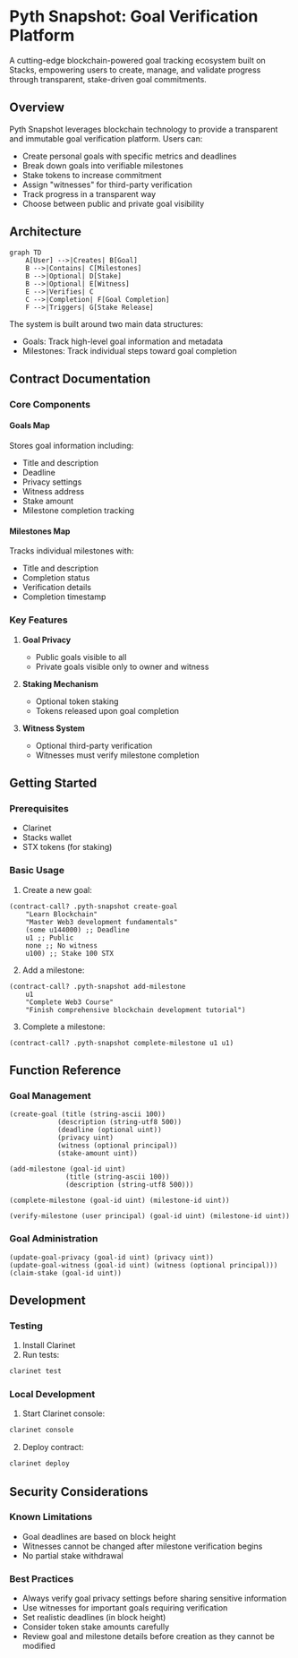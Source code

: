 # Pyth Snapshot: Goal Verification Platform

A cutting-edge blockchain-powered goal tracking ecosystem built on Stacks, empowering users to create, manage, and validate progress through transparent, stake-driven goal commitments.

## Overview

Pyth Snapshot leverages blockchain technology to provide a transparent and immutable goal verification platform. Users can:

- Create personal goals with specific metrics and deadlines
- Break down goals into verifiable milestones
- Stake tokens to increase commitment
- Assign "witnesses" for third-party verification
- Track progress in a transparent way
- Choose between public and private goal visibility

## Architecture

```mermaid
graph TD
    A[User] -->|Creates| B[Goal]
    B -->|Contains| C[Milestones]
    B -->|Optional| D[Stake]
    B -->|Optional| E[Witness]
    E -->|Verifies| C
    C -->|Completion| F[Goal Completion]
    F -->|Triggers| G[Stake Release]
```

The system is built around two main data structures:
- Goals: Track high-level goal information and metadata
- Milestones: Track individual steps toward goal completion

## Contract Documentation

### Core Components

#### Goals Map
Stores goal information including:
- Title and description
- Deadline
- Privacy settings
- Witness address
- Stake amount
- Milestone completion tracking

#### Milestones Map
Tracks individual milestones with:
- Title and description
- Completion status
- Verification details
- Completion timestamp

### Key Features

1. **Goal Privacy**
   - Public goals visible to all
   - Private goals visible only to owner and witness

2. **Staking Mechanism**
   - Optional token staking
   - Tokens released upon goal completion

3. **Witness System**
   - Optional third-party verification
   - Witnesses must verify milestone completion

## Getting Started

### Prerequisites
- Clarinet
- Stacks wallet
- STX tokens (for staking)

### Basic Usage

1. Create a new goal:
```clarity
(contract-call? .pyth-snapshot create-goal 
    "Learn Blockchain" 
    "Master Web3 development fundamentals" 
    (some u144000) ;; Deadline
    u1 ;; Public
    none ;; No witness
    u100) ;; Stake 100 STX
```

2. Add a milestone:
```clarity
(contract-call? .pyth-snapshot add-milestone 
    u1 
    "Complete Web3 Course" 
    "Finish comprehensive blockchain development tutorial")
```

3. Complete a milestone:
```clarity
(contract-call? .pyth-snapshot complete-milestone u1 u1)
```

## Function Reference

### Goal Management

```clarity
(create-goal (title (string-ascii 100)) 
            (description (string-utf8 500))
            (deadline (optional uint))
            (privacy uint)
            (witness (optional principal))
            (stake-amount uint))

(add-milestone (goal-id uint)
              (title (string-ascii 100))
              (description (string-utf8 500)))

(complete-milestone (goal-id uint) (milestone-id uint))

(verify-milestone (user principal) (goal-id uint) (milestone-id uint))
```

### Goal Administration

```clarity
(update-goal-privacy (goal-id uint) (privacy uint))
(update-goal-witness (goal-id uint) (witness (optional principal)))
(claim-stake (goal-id uint))
```

## Development

### Testing
1. Install Clarinet
2. Run tests:
```bash
clarinet test
```

### Local Development
1. Start Clarinet console:
```bash
clarinet console
```

2. Deploy contract:
```bash
clarinet deploy
```

## Security Considerations

### Known Limitations
- Goal deadlines are based on block height
- Witnesses cannot be changed after milestone verification begins
- No partial stake withdrawal

### Best Practices
- Always verify goal privacy settings before sharing sensitive information
- Use witnesses for important goals requiring verification
- Set realistic deadlines (in block height)
- Consider token stake amounts carefully
- Review goal and milestone details before creation as they cannot be modified
